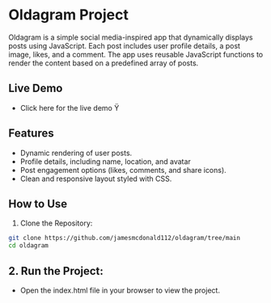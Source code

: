 # Oldagram Project

Oldagram is a simple social media-inspired app that dynamically displays posts using JavaScript. Each post includes user profile details, a post image, likes, and a comment. The app uses reusable JavaScript functions to render the content based on a predefined array of posts.

## Live Demo

- Click here for the live demo
Ÿ
## Features

- Dynamic rendering of user posts.
- Profile details, including name, location, and avatar
- Post engagement options (likes, comments, and share icons).
- Clean and responsive layout styled with CSS.

## How to Use

1. Clone the Repository:

```bash
git clone https://github.com/jamesmcdonald112/oldagram/tree/main
cd oldagram
```

## 2. Run the Project:

- Open the index.html file in your browser to view the project.
